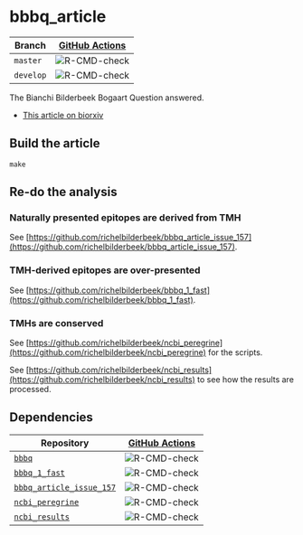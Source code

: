 # bbbq_article

Branch   |[GitHub Actions](https://github.com/richelbilderbeek/bbbq_article/actions)                                     
---------|--------------------------------------------------------------------------------------------------
`master` |![R-CMD-check](https://github.com/richelbilderbeek/bbbq_article/workflows/R-CMD-check/badge.svg?branch=master) 
`develop`|![R-CMD-check](https://github.com/richelbilderbeek/bbbq_article/workflows/R-CMD-check/badge.svg?branch=develop)

The Bianchi  Bilderbeek Bogaart Question answered.

 * [This article on biorxiv](https://www.biorxiv.org/content/10.1101/2021.05.02.441235v1)

## Build the article

```
make
```

## Re-do the analysis

### Naturally presented epitopes are derived from TMH

See [https://github.com/richelbilderbeek/bbbq_article_issue_157](https://github.com/richelbilderbeek/bbbq_article_issue_157).

### TMH-derived epitopes are over-presented

See [https://github.com/richelbilderbeek/bbbq_1_fast](https://github.com/richelbilderbeek/bbbq_1_fast).

### TMHs are conserved

See [https://github.com/richelbilderbeek/ncbi_peregrine](https://github.com/richelbilderbeek/ncbi_peregrine) for the scripts.

See [https://github.com/richelbilderbeek/ncbi_results](https://github.com/richelbilderbeek/ncbi_results) to see how the results are processed.

## Dependencies

Repository                                                                            |[GitHub Actions](https://github.com/informalr/informalr/actions)                                                         
--------------------------------------------------------------------------------------|-------------------------------------------------------------------------------------------------------------------------
[`bbbq`](https://github.com/richelbilderbeek/bbbq)                                    |![R-CMD-check](https://github.com/richelbilderbeek/bbbq/workflows/R-CMD-check/badge.svg?branch=master)                   
[`bbbq_1_fast`](https://github.com/richelbilderbeek/bbbq_1_fast)                      |![R-CMD-check](https://github.com/richelbilderbeek/bbbq_1_fast/workflows/R-CMD-check/badge.svg?branch=master)            
[`bbbq_article_issue_157`](https://github.com/richelbilderbeek/bbbq_article_issue_157)|![R-CMD-check](https://github.com/richelbilderbeek/bbbq_article_issue_157/workflows/R-CMD-check/badge.svg?branch=master) 
[`ncbi_peregrine`](https://github.com/richelbilderbeek/ncbi_peregrine)                |![R-CMD-check](https://github.com/richelbilderbeek/ncbi_peregrine/workflows/R-CMD-check/badge.svg?branch=master)         
[`ncbi_results`](https://github.com/richelbilderbeek/ncbi_results)                    |![R-CMD-check](https://github.com/richelbilderbeek/ncbi_results/workflows/R-CMD-check/badge.svg?branch=master)           

